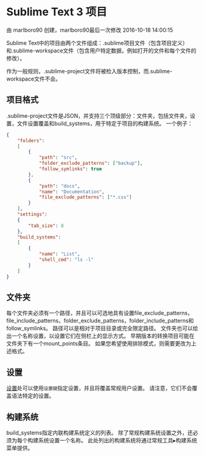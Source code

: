 # Sublime Text 3 项目

由 marlboro90 创建，marlboro90最后一次修改 2016-10-18 14:00:15

Sublime Text中的项目由两个文件组成：.sublime项目文件（包含项目定义）和.sublime-workspace文件（包含用户特定数据，例如打开的文件和每个文件的修改）。

作为一般规则，.sublime-project文件将被检入版本控制，而.sublime-workspace文件不会。

## 项目格式

.sublime-project文件是JSON，并支持三个顶级部分：文件夹，包括文件夹，设置，文件设置覆盖和build_systems，用于特定于项目的构建系统。 一个例子：

```Json
{
    "folders":
    [
        {
            "path": "src",
            "folder_exclude_patterns": ["backup"],
            "follow_symlinks": true
        },
        {
            "path": "docs",
            "name": "Documentation",
            "file_exclude_patterns": ["*.css"]
        }
    ],
    "settings":
    {
        "tab_size": 8
    },
    "build_systems":
    [
        {
            "name": "List",
            "shell_cmd": "ls -l"
        }
    ]
}
```

## 文件夹

每个文件夹必须有一个路径，并且可以可选地具有设置file_exclude_patterns，file_include_patterns，folder_exclude_patterns，folder_include_patterns和follow_symlinks。 路径可以是相对于项目目录或完全限定路径。 文件夹也可以给出一个名称设置，以设置它们在侧栏上的显示方式。
早期版本的转换项目可能在文件夹下有一个mount_points条目。 如果您希望使用排除模式，则需要更改为上述格式。

## 设置


[设置](https://www.w3cschool.cn/sublimetext3/sublimetext3-settings.html)处可以使用`设置键`指定设置，并且将覆盖常规用户设置。 请注意，它们不会覆盖语法特定的设置。

## 构建系统

build_systems指定内联构建系统定义的列表。 除了常规构建系统设置之外，还必须为每个构建系统设置一个名称。 此处列出的构建系统将通过常规工具▸构建系统菜单提供。

